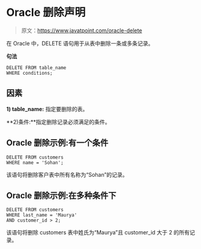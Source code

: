 # Oracle 删除声明

> 原文：<https://www.javatpoint.com/oracle-delete>

在 Oracle 中，DELETE 语句用于从表中删除一条或多条记录。

 **句法** 

```
DELETE FROM table_name
WHERE conditions; 

```

## 因素

**1) table_name:** 指定要删除的表。

**2)条件:**指定删除记录必须满足的条件。

## Oracle 删除示例:有一个条件

```
DELETE FROM customers
WHERE name = 'Sohan';   

```

该语句将删除客户表中所有名称为“Sohan”的记录。

## Oracle 删除示例:在多种条件下

```
DELETE FROM customers
WHERE last_name = 'Maurya'
AND customer_id > 2;

```

该语句将删除 customers 表中姓氏为“Maurya”且 customer_id 大于 2 的所有记录。